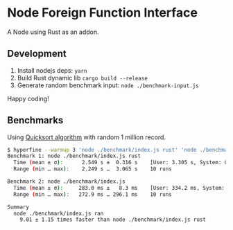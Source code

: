 # Node Foreign Function Interface

A Node using Rust as an addon.

## Development

1. Install nodejs deps: `yarn`
2. Build Rust dynamic lib `cargo build --release`
3. Generate random benchmark input: `node ./benchmark-input.js`

Happy coding!

## Benchmarks

Using [Quicksort algorithm](https://en.wikipedia.org/wiki/Quicksort) with random 1 million record.

```bash
$ hyperfine --warmup 3 'node ./benchmark/index.js rust' 'node ./benchmark/index.js'
Benchmark 1: node ./benchmark/index.js rust
  Time (mean ± σ):      2.549 s ±  0.316 s    [User: 3.305 s, System: 0.244 s]
  Range (min … max):    2.249 s …  3.065 s    10 runs

Benchmark 2: node ./benchmark/index.js
  Time (mean ± σ):     283.0 ms ±   8.3 ms    [User: 334.2 ms, System: 34.4 ms]
  Range (min … max):   272.9 ms … 296.1 ms    10 runs

Summary
  node ./benchmark/index.js ran
    9.01 ± 1.15 times faster than node ./benchmark/index.js rust
```
